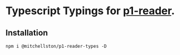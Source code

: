 # Typescript Typings for [p1-reader](https://github.com/ruudverheijden/node-p1-reader/tree/master).

## Installation

```
npm i @mitchellston/p1-reader-types -D
```
